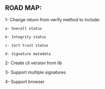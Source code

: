 ROAD MAP:
-------------

1- Change return from verify method to include:

    a- Overall status

    b- Integrity status

    c- Cert trust status

    d- Signature metadata


2- Create cli version from lib

3- Support multiple signatures

4- Support browser
